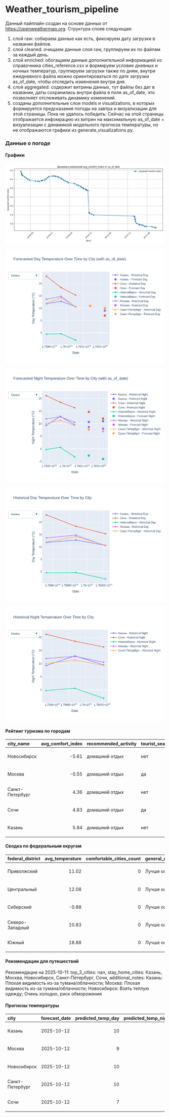 # Weather_tourism_pipeline
Данный пайплайн создан на основе данных от https://openweathermap.org.
Структура слоев следующая:
  1) слой raw: 
  собираем данные как есть, фиксируем дату загрузки в названии файлов.
  2) слой cleaned:
  очищаем данные слоя raw, группируем их по файлам за каждый день.
  3) слой enriched:
  обогащаем данные дополнительной информацией из справочника cities_reference.csv и формируем условие дневных и ночных температур,
  группируем загрузки также по дням, внутри ежедневного файла можно ориентироваться по дате загрузки as_of_date, чтобы отследить изменения внутри дня.
  4) слой aggregated:
   содержит витрины данных, тут файлы без дат в названии, даты сохранились внутри файла в поле as_of_date, это позволняет отслеживать динамику изменений.
  6) созданы дополнительные слои models и visualizations, в которых формируется предсказания погоды на завтра и визуализации для этой страницы.
  Пока не удалось победить: Сейчас на этой страницы отображается инфомрацию из витрин на максимальную as_of_date + визуализации с динамикой модельного прогноза температуры, 
  но не отображаются графики из generate_visualizations.py.
<!-- WEATHER DATA START -->
### Данные о погоде

#### Графики
![Comfort Index Trend](data/visualizations/comfort_index_trend.png)

![Forecasted Day Temperature](data/visualizations/forecasted_day_temperature.png)

![Forecasted Night Temperature](data/visualizations/forecasted_night_temperature.png)

![Historical Day Temperature](data/visualizations/historical_day_temperature.png)

![Historical Night Temperature](data/visualizations/historical_night_temperature.png)

#### Рейтинг туризма по городам
| city_name       |   avg_comfort_index | recommended_activity   | tourist_season_match   | tourism_season   | tour_recommendation       | as_of_date          |
|:----------------|--------------------:|:-----------------------|:-----------------------|:-----------------|:--------------------------|:--------------------|
| Новосибирск     |               -5.61 | домашний отдых         | нет                    | Июнь-Август      | домашний отдых вне сезона | 2025-10-11 05:33:00 |
| Москва          |               -0.55 | домашний отдых         | да                     | Круглогодично    | домашний отдых в сезон    | 2025-10-11 05:33:00 |
| Санкт-Петербург |                4.36 | домашний отдых         | нет                    | Май-Сентябрь     | домашний отдых вне сезона | 2025-10-11 05:33:00 |
| Сочи            |                4.83 | домашний отдых         | да                     | Май-Октябрь      | домашний отдых в сезон    | 2025-10-11 05:33:00 |
| Казань          |                5.84 | домашний отдых         | нет                    | Май-Сентябрь     | домашний отдых вне сезона | 2025-10-11 05:33:00 |

#### Сводка по федеральным округам
| federal_district   |   avg_temperature |   comfortable_cities_count | general_recommendation   | as_of_date          |
|:-------------------|------------------:|---------------------------:|:-------------------------|:--------------------|
| Приволжский        |             11.02 |                          0 | Лучше остаться дома      | 2025-10-11 05:33:00 |
| Центральный        |             12.08 |                          0 | Лучше остаться дома      | 2025-10-11 05:33:00 |
| Сибирский          |             -0.88 |                          0 | Лучше остаться дома      | 2025-10-11 05:33:00 |
| Северо-Западный    |             10.83 |                          0 | Лучше остаться дома      | 2025-10-11 05:33:00 |
| Южный              |             18.88 |                          0 | Лучше остаться дома      | 2025-10-11 05:33:00 |

#### Рекомендации для путешествий
Рекомендации на 2025-10-11: top_3_cities: nan, stay_home_cities: Казань, Москва, Новосибирск, Санкт-Петербург, Сочи, additional_notes: Казань: Плохая видимость из-за тумана/облачности; Москва: Плохая видимость из-за тумана/облачности; Новосибирск: Взять теплую одежду; Очень холодно, риск обморожения

#### Прогнозы температуры
| city            | forecast_date   |   predicted_temp_day |   predicted_temp_night | model_type       | as_of_date          |
|:----------------|:----------------|---------------------:|-----------------------:|:-----------------|:--------------------|
| Казань          | 2025-10-12      |                   10 |                     11 | LinearRegression | 2025-10-11 05:33:25 |
| Москва          | 2025-10-12      |                    9 |                      8 | LinearRegression | 2025-10-11 05:33:25 |
| Новосибирск     | 2025-10-12      |                   10 |                     -4 | LinearRegression | 2025-10-11 05:33:25 |
| Санкт-Петербург | 2025-10-12      |                   10 |                      7 | LinearRegression | 2025-10-11 05:33:25 |
| Сочи            | 2025-10-12      |                    7 |                     12 | LinearRegression | 2025-10-11 05:33:25 |


<!-- WEATHER DATA END -->

